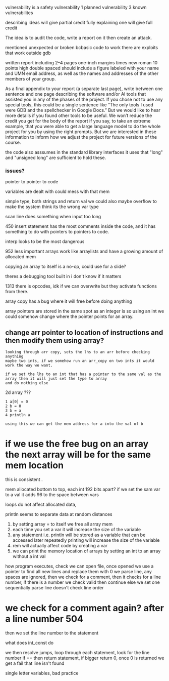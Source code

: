 vulnerability is a safety vulnerability
1 planned vulnerability 3 known vulnerabilites


describing ideas will give partial credit
fully explaining one will give full credit

The idea is to audit the code, write a report on it then create an attack.

mentioned unexpected or broken bcbasic code to work
there are exploits that work outside gdb

written
report including 2–4 pages
one-inch margins
times new roman
10 points high
double spaced
should include a figure
labeled with your name and UMN email address, as well as the
names and addresses of the other members of your group.


As a final appendix to your report (a separate last page), write between one sentence
and one page describing the software and/or AI tools that assisted you in any of the phases
of the project. If you chose not to use any special tools, this could be a single sentence like
“The only tools I used were GDB and the spellchecker in Google Docs.” But we would like
to hear more details if you found other tools to be useful. We won’t reduce the credit you
get for the body of the report if you say, to take an extreme example, that you were able
to get a large language model to do the whole project for you by using the right prompts.
But we are interested in these information to inform how we adjust the project for future
versions of the course.


 the code also asssumes in the standard library interfaces it uses that
"long" and "unsigned long" are sufficient to hold these.


### issues?

pointer to pointer to code

variables are dealt with could mess with that mem

simple type, both strings and return val
we could also maybe overflow to make the system think its the wrong var type

scan line does something when input too long

450 insert statement has the most comments inside the code, and it has something to do with pointers to pointers to code.

interp looks to be the most dangerous


952 less important arrays work like arraylists and have a growing amount of allocated mem

copying an array to itself is a no-op, could use for a slide?

theres a debugging tool built in i don't know if it matters

1313 there is opcodes, idk if we can overwrite but they activate functions from there. 


array copy has a bug where it will free before doing anything

array pointers are stored in the same spot as an integer is so using an int we could somehow change where the pointer points for an array.

## change arr pointer to location of instructions and then modify them using array?
    looking through arr copy, sets the lhs to an arr before checking anything
    maybe two ints, if we somehow run an arr_copy on two ints it would work the way we want.

    if we set the lhs to an int that has a pointer to the same val as the array then it will just set the type to array 
    and do nothing else

2d array ???

    1 a[0] = 0
    2 b = 0
    3 b = a
    4 println a

    using this we can get the mem address for a into the val of b

# if we use the free bug on an array the next array will be for the same mem location
this is consistent .


mem allocated bottom to top, each int 192 bits apart?
if we set the sam var to a val it adds 96 to the space between vars


loops do not affect allocated data,

println seems to separate data at random distances

1. by setting array = to itself we free all array mem
2. each time you set a var it will increase the size of the variable
3. any statement i.e. println will be stored as a variable that can be accessed later
    repeatedly printing will increase the size of the variable
4. rem will actually affect code by creating a var
5. we can print the memory location of arrays by setting an int to an array without a int val


how program executes,
check we can open file,
once opened we use a pointer to find all new lines and replace them with 0
we parse line, any spaces are ignored, then we check for a comment, then it checks for a line number, 
if there is a number we check valid then continue
else we set one sequentially
parse line doesn't check line order
# we check for a comment again? after a line number 504
then we set the line number to the statement

what does int_const do

we then resolve jumps,
loop through each statement, look for the line number if == then return statement,
if bigger return 0, once 0 is returned we get a fail that line isn't found

single letter variables, bad practice